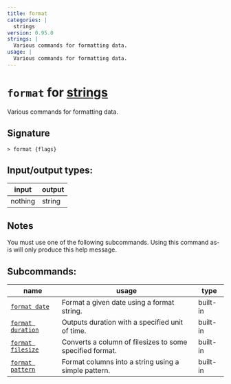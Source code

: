 ```yaml
---
title: format
categories: |
  strings
version: 0.95.0
strings: |
  Various commands for formatting data.
usage: |
  Various commands for formatting data.
---
```

<!-- This file is automatically generated. Please edit the command in https://github.com/nushell/nushell instead. -->

# `format` for [strings](/commands/categories/strings.md)

<div class='command-title'>Various commands for formatting data.</div>

## Signature

```> format {flags} ```


## Input/output types:

| input   | output |
| ------- | ------ |
| nothing | string |

## Notes
You must use one of the following subcommands. Using this command as-is will only produce this help message.

## Subcommands:

| name                                                   | usage                                                    | type     |
| ------------------------------------------------------ | -------------------------------------------------------- | -------- |
| [`format date`](/commands/docs/format_date.md)         | Format a given date using a format string.               | built-in |
| [`format duration`](/commands/docs/format_duration.md) | Outputs duration with a specified unit of time.          | built-in |
| [`format filesize`](/commands/docs/format_filesize.md) | Converts a column of filesizes to some specified format. | built-in |
| [`format pattern`](/commands/docs/format_pattern.md)   | Format columns into a string using a simple pattern.     | built-in |